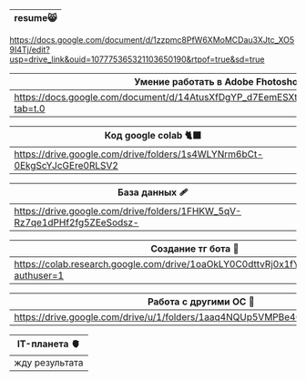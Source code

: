 |resume😸|
|-----------|
https://docs.google.com/document/d/1zzpmc8PfW6XMoMCDau3XJtc_XO59I4Tj/edit?usp=drive_link&ouid=107775365321103650190&rtpof=true&sd=true

| Умение работать в Adobe Fhotoshop 🌻|
| -----------|
| https://docs.google.com/document/d/14AtusXfDgYP_d7EemESXtyeELjT5mXRalck2grHfefs/edit?tab=t.0 |

| Код google colab 🐈‍⬛|
| -----------|
| https://drive.google.com/drive/folders/1s4WLYNrm6bCt-0EkgScYJcGEre0RLSV2 |

| База данных 🩹|
| -----------|
| https://drive.google.com/drive/folders/1FHKW_5qV-Rz7qe1dPHf2fg5ZEeSodsz-|

| Создание тг бота 🥟|
| -----------|
| https://colab.research.google.com/drive/1oaOkLY0C0dttvRj0x1fYV4M2zOgzS6s7?authuser=1 |

| Работа с другими ОС 🥑|
| -----------|
| https://drive.google.com/drive/u/1/folders/1aaq4NQUp5VMPBe4Ccxx2vf8pxPvaS_m2 |

| IT-планета 🫀|
| -----------|
| жду результата |
